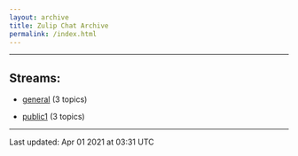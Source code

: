 ```yaml
---
layout: archive
title: Zulip Chat Archive
permalink: /index.html
---
```


---

## Streams:

* [general](stream/228424-general/index.html) (3 topics)

* [public1](stream/228426-public1/index.html) (3 topics)

<hr><p>Last updated: Apr 01 2021 at 03:31 UTC</p>